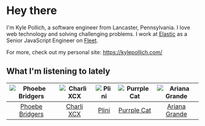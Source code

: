 # Hey there


I'm Kyle Pollich, a software engineer from Lancaster, Pennsylvania. I love web technology and solving challenging problems.
I work at [Elastic](https://www.elastic.co/) as a Senior JavaScript Engineer on [Fleet](https://www.elastic.co/guide/en/fleet/current/fleet-overview.html).

For more, check out my personal site: https://kylepollich.com/

## What I'm listening to lately

<!-- begin artists -->
  |![Phoebe Bridgers](https://i.scdn.co/image/ab6761610000f178626686e362d30246e816cc5b)|![Charli XCX](https://i.scdn.co/image/ab6761610000f178576cb43281160e345f728b71)|![Plini](https://i.scdn.co/image/ab6761610000f1787db8f5ef63701ec561a2109c)|![Purrple Cat](https://i.scdn.co/image/ab6761610000f1786cd75d73b76d8c3d14fee48a)|![Ariana Grande](https://i.scdn.co/image/ab6761610000f178cdce7620dc940db079bf4952)|
  |:---:|:---:|:---:|:---:|:---:|
  |[Phoebe Bridgers](https://open.spotify.com/artist/1r1uxoy19fzMxunt3ONAkG)|[Charli XCX](https://open.spotify.com/artist/25uiPmTg16RbhZWAqwLBy5)|[Plini](https://open.spotify.com/artist/3Gs10XJ4S4OEFrMRqZJcic)|[Purrple Cat](https://open.spotify.com/artist/73aKnLT4O8G2pBEfdlQzrE)|[Ariana Grande](https://open.spotify.com/artist/66CXWjxzNUsdJxJ2JdwvnR)|
<!-- end artists -->
